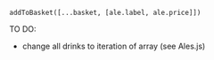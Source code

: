 `addToBasket([...basket, [ale.label, ale.price]])`


TO DO:

- change all drinks to iteration of array (see Ales.js)